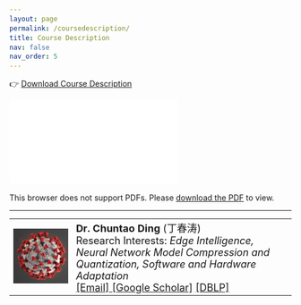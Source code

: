 ```yaml
---
layout: page
permalink: /coursedescription/
title: Course Description
nav: false
nav_order: 5
---
```


👉 [Download Course Description](https://raw.githubusercontent.com/Mohammadimh76/Mohammadimh76.github.io/refs/heads/main/assets/pdf/CourseDescription/CourseDescription_IT_IAUN.pdf)

<object data="/assets/pdf/CourseDescription/CourseDescription_IT_IAUN.pdf" type="application/pdf" width="100%" height="1000px">
    <embed src="/assets/pdf/CourseDescription/CourseDescription_IT_IAUN.pdf">
        <p>This browser does not support PDFs. Please <a href="/assets/pdf/CourseDescription/CourseDescription_IT_IAUN.pdf">download the PDF</a> to view.</p>
    </embed>
</object>

---

<!-- Wrap the table inside an anchor tag -->
<a href="https://www.google.com" target="_blank" style="text-decoration: none; color: inherit;">
  <table rules="none" style="cursor: pointer;">
    <tr>
      <td width="180">
        <left>
          <img src="/assets/img/science5.png" width="150" />
        </left>
      </td>
      <td width="600">
        <left>
          <font size="4"><b>Dr. Chuntao Ding</b> (丁春涛)<br />
            Research Interests: <i>Edge Intelligence, Neural Network Model Compression and Quantization, Software and Hardware Adaptation</i> <br />
            <a href="mailto:chuntaoding@163.com">[Email] </a>
            <a href="https://scholar.google.com/citations?user=MVlO39QAAAAJ&hl=zh-CN&oi=ao">[Google Scholar]</a>
            <a href="https://dblp.org/pid/150/4003.html">[DBLP] </a>
          </font>
        </left>
      </td>
    </tr>
  </table>
</a>

<!-- Style to change appearance on hover -->
<style>
  a:hover table {
    background-color: #f0f0f0; /* Light gray background on hover */
    transition: background-color 0.3s; /* Smooth transition */
  }

  a:hover font, a:hover td {
    color: #0073e6; /* Change text color on hover */
  }
</style>
